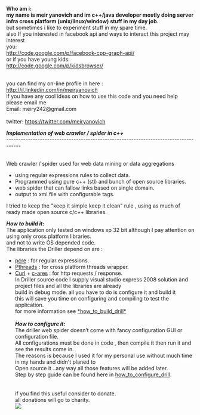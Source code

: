 **Who am i:**<br><b>my name is meir yanovich and im c++/java developer mostly doing server infra cross  platform (unix/linux/window) stuff in my day job.</b><br>
but sometimes i like to experiment stuff in my spare time.<br>
also If you interested in facebook api and ways to interact this project may interest<br> you:<br><a href='http://code.google.com/p/facebook-cpp-graph-api/'>http://code.google.com/p/facebook-cpp-graph-api/</a><br>
or if you have young kids:<br>
<a href='http://code.google.com/p/kidsbrowser/'>http://code.google.com/p/kidsbrowser/</a><br>

<br>
you can find my on-line profile in here :<br>
<a href='http://il.linkedin.com/in/meiryanovich'>http://il.linkedin.com/in/meiryanovich</a> <br>
if you have any cool ideas on how to use this code and you need help please email me<br>
Email: meiry242@gmail.com<br><br>
twitter: <a href='https://twitter.com/meiryanovich'>https://twitter.com/meiryanovich</a><br>



<b><i>Implementation of web crawler / spider in c++</i></b> <br>
------------------------------------------------------------------------------------<br><br>


Web crawler / spider used for web data mining or data aggregations <br>
<ul><li>using  regular expressions rules to collect data.<br>
</li><li>Programmed using pure c++ (stl) and bunch of open source libraries.<br>
</li><li>web spider that can fallow links based on single domain.<br>
</li><li>output to xml file with configurable tags.</li></ul>

I tried to keep the "keep it simple keep it clean"  rule , using as much of ready made open source c/c++ libraries.<br>

<b><i>How to build  it:</i></b><br>
The application only tested on windows xp 32 bit although I pay attention on using only cross platform libraries.<br>
and not to write OS depended code.<br>
The libraries the Driller depend  on are :<br>
<ul><li><a href='http://www.pcre.org/'>pcre</a> : for regular expressions.<br>
</li><li><a href='http://sources.redhat.com/pthreads-win32/'>Pthreads</a> : for cross platform threads wrapper.<br>
</li><li><a href='http://curl.haxx.se/'>Curl</a> + <a href='http://c-ares.haxx.se/'>c-ares</a> : for http requests / response.<br>
In Driller source code I supply visual studio express 2008 solution and project files and all the libraries are already<br>
build in debug mode. all you have to do is configure it and build it<br>
this will save you time on configuring and compiling to test the application.<br>
for more information see <a href='http://code.google.com/p/driller-cpp-web-crawler/wiki/how_to_build_drill?ts=1301911759&updated=how_to_build_drill'>*how_to_build_drill*</a><br><br>
<b><i>How to configure it:</i></b><br>
The driller web spider doesn’t come with fancy configuration GUI or configuration file.<br>
All configurations must be done in code , then compile it then run it and see the results come in.<br>
The reasons is because I used it for my personal use without much time in my hands and didn't planed to<br>
Open source it ..any way all those features will be added later.<br>
Step by step guide can be found here in <a href='http://code.google.com/p/driller-cpp-web-crawler/wiki/how_to_configure_drill'>how_to_configure_drill</a>.<br><br><br>
if you find this useful consider to donate.<br> all donations will go to charity.<br>
<a href='https://www.paypal.com/cgi-bin/webscr?cmd=_donations&business=MDEDYTWMS8JKL&lc=IL&item_name=open%20source%20facebook%20graph%20api&item_number=1&currency_code=USD&bn=PP%2dDonationsBF%3abtn_donateCC_LG%2egif%3aNonHosted'><img src='https://www.paypal.com/en_US/i/btn/btn_donateCC_LG.gif' /></a></li></ul>


